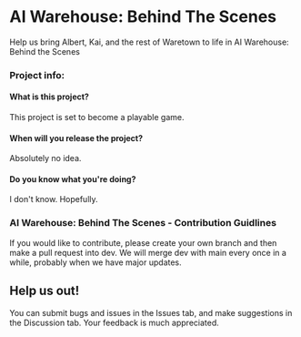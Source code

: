 
# AI Warehouse: Behind The Scenes
Help us bring Albert, Kai, and the rest of Waretown to life in AI Warehouse: Behind the Scenes

### Project info:

#### What is this project?
This project is set to become a playable game.

#### When will you release the project?
Absolutely no idea.

#### Do you know what you're doing?
I don't know. Hopefully.

### AI Warehouse: Behind The Scenes - Contribution Guidlines
If you would like to contribute, please create your own branch and then make a pull request into dev. We will merge dev with main every once in a while, probably when we have major updates.


## Help us out! 
You can submit bugs and issues in the Issues tab, and make suggestions in the Discussion tab.
Your feedback is much appreciated.











